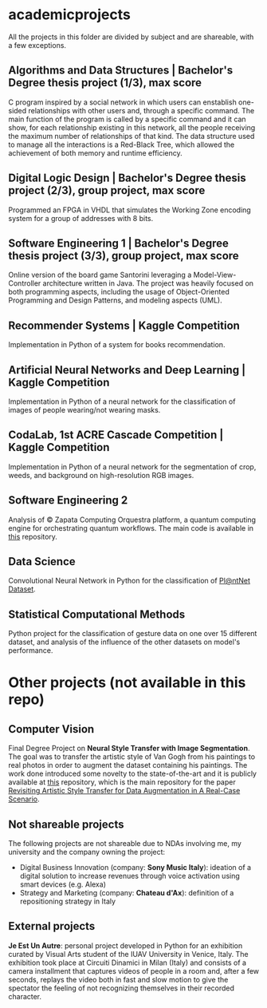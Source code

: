 # academicprojects
All the projects in this folder are divided by subject and are shareable, with a few exceptions.
## Algorithms and Data Structures | Bachelor's Degree thesis project (1/3), max score
C program inspired by a social network in which users can enstablish one-sided relationships with other users and, through a specific command. The main function of the program is called by a specific command and it can show, for each relationship existing in this network, all the people receiving the maximum number of relationships of that kind. The data structure used to manage all the interactions is a Red-Black Tree, which allowed the achievement of both memory and runtime efficiency.
## Digital Logic Design | Bachelor's Degree thesis project (2/3), group project, max score
Programmed an FPGA in VHDL that simulates the Working Zone encoding system for a group of addresses with 8 bits.
## Software Engineering 1 | Bachelor's Degree thesis project (3/3), group project, max score
Online version of the board game Santorini leveraging a Model-View-Controller architecture written in Java. The project was heavily focused on both programming aspects, including the usage of Object-Oriented Programming and Design Patterns, and modeling aspects (UML).
## Recommender Systems | Kaggle Competition
Implementation in Python of a system for books recommendation.
## Artificial Neural Networks and Deep Learning | Kaggle Competition
Implementation in Python of a neural network for the classification of images of people wearing/not wearing masks.
## CodaLab, 1st ACRE Cascade Competition | Kaggle Competition
Implementation in Python of a neural network for the segmentation of crop, weeds, and background on high-resolution RGB images.
## Software Engineering 2
Analysis of © Zapata Computing Orquestra platform, a quantum computing engine for orchestrating quantum workflows. The main code is available in [this](https://github.com/stefanodangelo/grover-orquestra) repository.
## Data Science
Convolutional Neural Network in Python for the classification of [Pl@ntNet Dataset](https://plantnet.org/en/).
## Statistical Computational Methods
Python project for the classification of gesture data on one over 15 different dataset, and analysis of the influence of the other datasets on model's performance.

# Other projects (not available in this repo)
## Computer Vision
Final Degree Project on **Neural Style Transfer with Image Segmentation**. The goal was to transfer the artistic style of Van Gogh from his paintings to real photos in order to augment the dataset containing his paintings. The work done introduced some novelty to the state-of-the-art and it is publicly available at [this](https://github.com/stefanodangelo/vangogh) repository, which is the main repository for the paper [Revisiting Artistic Style Transfer for Data Augmentation in A Real-Case Scenario](https://ieeexplore.ieee.org/document/9897728).
## Not shareable projects
The following projects are not shareable due to NDAs involving me, my university and the company owning the project:
- Digital Business Innovation (company: **Sony Music Italy**): ideation of a digital solution to increase revenues through voice activation using smart devices (e.g. Alexa)
- Strategy and Marketing (company: **Chateau d'Ax**): definition of a repositioning strategy in Italy
## External projects
**Je Est Un Autre**: personal project developed in Python for an exhibition curated by Visual Arts student of the IUAV University in Venice, Italy. The exhibition took place at Circuiti Dinamici in Milan (Italy) and consists of a camera installment that captures videos of people in a room and, after a few seconds, replays the video both in fast and slow motion to give the spectator the feeling of not recognizing themselves in their recorded character.
